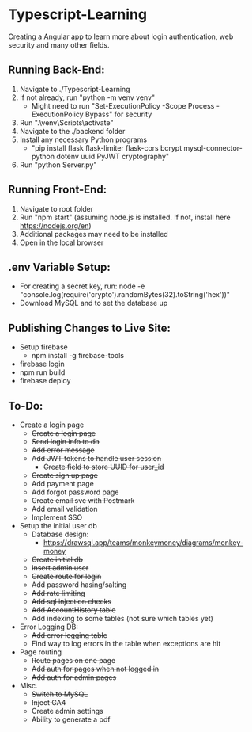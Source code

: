 # Typescript-Learning

Creating a Angular app to learn more about login authentication, web security and many other fields.

## Running Back-End:
1) Navigate to ./Typescript-Learning
2) If not already, run "python -m venv venv"
    - Might need to run "Set-ExecutionPolicy -Scope Process -ExecutionPolicy Bypass" for security
3) Run ".\venv\Scripts\activate"
4) Navigate to the ./backend folder
5) Install any necessary Python programs
    - "pip install flask flask-limiter flask-cors bcrypt mysql-connector-python dotenv uuid PyJWT cryptography"
6) Run "python Server.py"

## Running Front-End:
1) Navigate to root folder
2) Run "npm start" (assuming node.js is installed. If not, install here https://nodejs.org/en)
3) Additional packages may need to be installed
4) Open in the local browser

## .env Variable Setup:
* For creating a secret key, run: node -e "console.log(require('crypto').randomBytes(32).toString('hex'))"
* Download MySQL and to set the database up

## Publishing Changes to Live Site:
* Setup firebase
    * npm install -g firebase-tools
* firebase login
* npm run build
* firebase deploy

## To-Do:
* Create a login page
    * <s>Create a login page</s>
    * <s>Send login info to db</s>
    * <s>Add error message</s>
    * <s>Add JWT tokens to handle user session</s>
        * <s>Create field to store UUID for user_id</s>
    * <s>Create sign up page</s>
    * Add payment page
    * Add forgot password page
    * <s>Create email svc with Postmark</s>
    * Add email validation
    * Implement SSO
* Setup the initial user db
    * Database design:
        * https://drawsql.app/teams/monkeymoney/diagrams/monkey-money
    * <s>Create initial db</s>
    * <s>Insert admin user</s>
    * <s>Create route for login</s>
    * <s>Add password hasing/salting</s>
    * <s>Add rate limiting</s>
    * <s>Add sql injection checks</s>
    * <s>Add AccountHistory table</s>
    * Add indexing to some tables (not sure which tables yet)
* Error Logging DB:
    * <s>Add error logging table</s>
    * Find way to log errors in the table when exceptions are hit
* Page routing
    * <s>Route pages on one page</s>
    * <s>Add auth for pages when not logged in</s>
    * <s>Add auth for admin pages</s>
* Misc. 
    * <s>Switch to MySQL</s>
    * <s>Inject GA4</s>
    * Create admin settings
    * Ability to generate a pdf